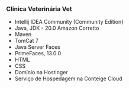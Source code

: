 ### Clinica Veterinária Vet

- Intellij IDEA Community (Community Edition)
- Java, JDK - 20.0 Amazon Corretto
- Maven
- TomCat 7
- Java Server Faces
- PrimeFaces, 13.0.0
- HTML
- CSS
- Domínio na Hostinger
- Serviço de Hospedagem na Conteige Cloud
